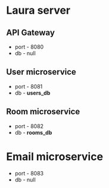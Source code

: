 # Laura server

## API Gateway
* port - 8080
* db - null

## User microservice
* port - 8081
* db - __users_db__

## Room microservice
* port - 8082
* db - __rooms_db__

# Email microservice
* port - 8083
* db - null

